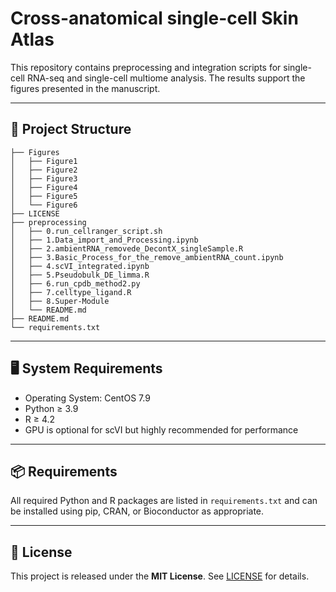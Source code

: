 # Cross-anatomical single-cell Skin Atlas

This repository contains preprocessing and integration scripts for single-cell RNA-seq and single-cell multiome analysis. The results support the figures presented in the manuscript.

---

## 📁 Project Structure

```
├── Figures
│   ├── Figure1
│   ├── Figure2
│   ├── Figure3
│   ├── Figure4
│   ├── Figure5
│   └── Figure6
├── LICENSE
├── preprocessing
│   ├── 0.run_cellranger_script.sh
│   ├── 1.Data_import_and_Processing.ipynb
│   ├── 2.ambientRNA_removede_DecontX_singleSample.R
│   ├── 3.Basic_Process_for_the_remove_ambientRNA_count.ipynb
│   ├── 4.scVI_integrated.ipynb
│   ├── 5.Pseudobulk_DE_limma.R
│   ├── 6.run_cpdb_method2.py
│   ├── 7.celltype_ligand.R
│   ├── 8.Super-Module
│   └── README.md
├── README.md
└── requirements.txt
```

---

## 🖥️ System Requirements

- Operating System: CentOS 7.9
- Python ≥ 3.9
- R ≥ 4.2
- GPU is optional for scVI but highly recommended for performance

---

## 📦 Requirements

All required Python and R packages are listed in `requirements.txt` and can be installed using pip, CRAN, or Bioconductor as appropriate.

---

## 📜 License

This project is released under the **MIT License**. See [LICENSE](./LICENSE) for details.
